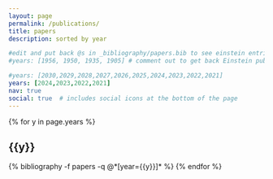 ```yaml
---
layout: page
permalink: /publications/
title: papers
description: sorted by year

#edit and put back @s in _bibliography/papers.bib to see einstein entries
#years: [1956, 1950, 1935, 1905] # comment out to get back Einstein publications, several on one year is OK

#years: [2030,2029,2028,2027,2026,2025,2024,2023,2022,2021]
years: [2024,2023,2022,2021]
nav: true
social: true  # includes social icons at the bottom of the page
---
```


<!-- _pages/publications.md -->
<div class="publications">

{% for y in page.years %}
  <h2 class="year">{{y}}</h2>
  {% bibliography -f papers -q @*[year={{y}}]* %}
{% endfor %}

</div>
